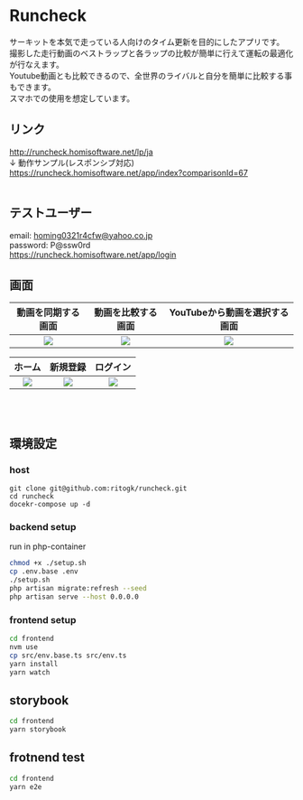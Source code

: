 # Runcheck
サーキットを本気で走っている人向けのタイム更新を目的にしたアプリです。  
撮影した走行動画のベストラップと各ラップの比較が簡単に行えて運転の最適化が行なえます。  
Youtube動画とも比較できるので、全世界のライバルと自分を簡単に比較する事もできます。  
スマホでの使用を想定しています。  
  

## リンク
http://runcheck.homisoftware.net/lp/ja <br>
↓ 動作サンプル(レスポンシブ対応)<br>
https://runcheck.homisoftware.net/app/index?comparisonId=67<br>
<br>

## テストユーザー
email: homing0321r4cfw@yahoo.co.jp  
password: P@ssw0rd  
https://runcheck.homisoftware.net/app/login  

## 画面



| 動画を同期する画面 | 動画を比較する画面 | YouTubeから動画を選択する画面 |
| :-: | :-: | :-: |
| <img src="https://github.com/ritogk/runcheck/assets/72111956/385a9f76-f9c1-4771-82c9-cb9d13463790"> | <img src="https://github.com/ritogk/runcheck/assets/72111956/e5da37f9-6702-4cd9-889d-dbfceccbc116"> | <img src="https://github.com/ritogk/runcheck/assets/72111956/87748827-2d3c-4ab7-9f16-0b38dfcf765a"> |


| ホーム | 新規登録 | ログイン |
| :-: | :-: | :-: |
| <img src="https://github.com/ritogk/runcheck/assets/72111956/358c16e9-21e2-43f8-9a0b-bed9ac946846"> | <img src="https://github.com/ritogk/runcheck/assets/72111956/8bb15596-ada8-4d62-bb10-c3ded5129141"> | <img src="https://github.com/ritogk/runcheck/assets/72111956/5704f020-2779-4d99-916d-48af0e28a63a"> |
<br>
<br>

## 環境設定

### host

```
git clone git@github.com:ritogk/runcheck.git
cd runcheck
docekr-compose up -d
```

### backend setup
run in php-container
```sh
chmod +x ./setup.sh
cp .env.base .env
./setup.sh
php artisan migrate:refresh --seed
php artisan serve --host 0.0.0.0
```

### frontend setup
```sh
cd frontend
nvm use
cp src/env.base.ts src/env.ts
yarn install
yarn watch
```

## storybook
```sh
cd frontend
yarn storybook
```

## frotnend test
```sh
cd frontend
yarn e2e
```

<br>
<br>
